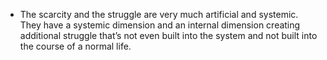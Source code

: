 - The scarcity and the struggle are very much artificial and systemic. They have a systemic dimension and an internal dimension creating additional struggle that’s not even built into the system and not built into the course of a normal life.